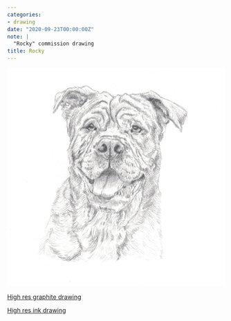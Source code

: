 ```yaml
---
categories:
- drawing
date: "2020-09-23T00:00:00Z"
note: |
  "Rocky" commission drawing
title: Rocky
---
```


<img src="/assets/pages/art/images/rocky.png">

<a href="/assets/pages/art/archives/rocky.png">High res graphite drawing</a>

<a href="/assets/pages/art/archives/rocky-ink.png">High res ink drawing</a>
